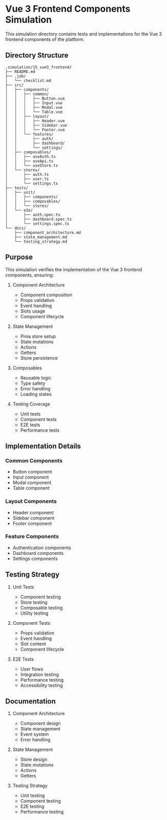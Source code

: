 # Vue 3 Frontend Components Simulation

This simulation directory contains tests and implementations for the Vue 3 frontend components of the platform.

## Directory Structure

```
.simulation/15_vue3_frontend/
├── README.md
├── .job/
│   └── checklist.md
├── src/
│   ├── components/
│   │   ├── common/
│   │   │   ├── Button.vue
│   │   │   ├── Input.vue
│   │   │   ├── Modal.vue
│   │   │   └── Table.vue
│   │   ├── layout/
│   │   │   ├── Header.vue
│   │   │   ├── Sidebar.vue
│   │   │   └── Footer.vue
│   │   └── features/
│   │       ├── auth/
│   │       ├── dashboard/
│   │       └── settings/
│   ├── composables/
│   │   ├── useAuth.ts
│   │   ├── useApi.ts
│   │   └── useStore.ts
│   └── stores/
│       ├── auth.ts
│       ├── user.ts
│       └── settings.ts
├── tests/
│   ├── unit/
│   │   ├── components/
│   │   ├── composables/
│   │   └── stores/
│   └── e2e/
│       ├── auth.spec.ts
│       ├── dashboard.spec.ts
│       └── settings.spec.ts
└── docs/
    ├── component_architecture.md
    ├── state_management.md
    └── testing_strategy.md
```

## Purpose

This simulation verifies the implementation of the Vue 3 frontend components, ensuring:

1. Component Architecture
   - Component composition
   - Props validation
   - Event handling
   - Slots usage
   - Component lifecycle

2. State Management
   - Pinia store setup
   - State mutations
   - Actions
   - Getters
   - Store persistence

3. Composables
   - Reusable logic
   - Type safety
   - Error handling
   - Loading states

4. Testing Coverage
   - Unit tests
   - Component tests
   - E2E tests
   - Performance tests

## Implementation Details

### Common Components
- Button component
- Input component
- Modal component
- Table component

### Layout Components
- Header component
- Sidebar component
- Footer component

### Feature Components
- Authentication components
- Dashboard components
- Settings components

## Testing Strategy

1. Unit Tests
   - Component testing
   - Store testing
   - Composable testing
   - Utility testing

2. Component Tests
   - Props validation
   - Event handling
   - Slot content
   - Component lifecycle

3. E2E Tests
   - User flows
   - Integration testing
   - Performance testing
   - Accessibility testing

## Documentation

1. Component Architecture
   - Component design
   - State management
   - Event system
   - Error handling

2. State Management
   - Store design
   - State mutations
   - Actions
   - Getters

3. Testing Strategy
   - Unit testing
   - Component testing
   - E2E testing
   - Performance testing 